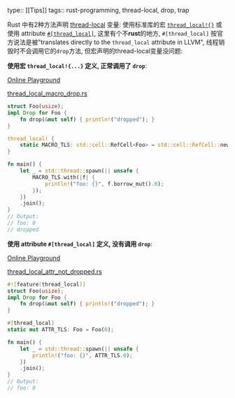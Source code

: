 type:: [[Tips]]
tags:: rust-programming, thread-local, drop, trap


Rust 中有2种方法声明 [thread-local](https://en.wikipedia.org/wiki/Thread-local_storage) 变量: 使用标准库的宏 [`thread_local!{}`](https://doc.rust-lang.org/std/macro.thread_local.html) 或使用 attribute [`#[thread_local]`](https://doc.rust-lang.org/beta/unstable-book/language-features/thread-local.html), 这里有个不**rust**的地方, `#[thread_local]` 按官方说法是被"translates directly to the `thread_local` attribute in LLVM", 线程销毁时不会调用它的`drop`方法, 但宏声明的thread-local变量没问题:

**使用宏 `thread_local!{...}` 定义, 正常调用了 `drop`**:

[Online Playground](https://play.rust-lang.org/?version=nightly&mode=debug&edition=2021&gist=998357c6308a37ea4a53300843d38fae)

[thread_local_macro_drop.rs](../rust-playground/src/bin/thread_local_macro_drop.rs)

```rust
struct Foo(usize);
impl Drop for Foo {
    fn drop(&mut self) { println!("dropped"); }
}

thread_local! {
    static MACRO_TLS: std::cell::RefCell<Foo> = std::cell::RefCell::new(Foo(0));
}

fn main() {
    let _ = std::thread::spawn(|| unsafe {
        MACRO_TLS.with(|f| {
            println!("foo: {}", f.borrow_mut().0);
        });
    })
    .join();
}
// Output:
// foo: 0
// dropped
```

**使用 attribute `#[thread_local]` 定义, 没有调用 `drop`**:

[Online Playground](https://play.rust-lang.org/?version=nightly&mode=debug&edition=2021&gist=a419e002b5b8d462dde9ceea93dc6e7f)

[thread_local_attr_not_dropped.rs](../rust-playground/src/bin/thread_local_attr_not_dropped.rs)

```rust
#![feature(thread_local)]
struct Foo(usize);
impl Drop for Foo {
    fn drop(&mut self) { println!("dropped"); }
}

#[thread_local]
static mut ATTR_TLS: Foo = Foo(0);

fn main() {
    let _ = std::thread::spawn(|| unsafe {
        println!("foo: {}", ATTR_TLS.0);
    })
    .join();
}
// Output:
// foo: 0
```
